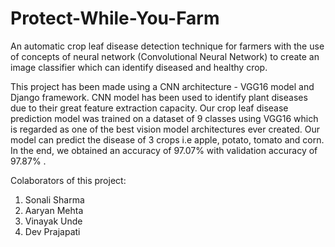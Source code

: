 # Protect-While-You-Farm
An automatic crop leaf disease detection technique for farmers with the use of concepts of neural network (Convolutional Neural Network) to create an image classifier which can identify diseased and healthy crop.

This project has been made using a CNN architecture - VGG16 model and Django framework. CNN model has been used to identify plant diseases due to their great feature extraction capacity. Our crop leaf disease prediction model was trained on a dataset of 9 classes using VGG16 which is regarded as one of the best vision model architectures ever created. Our model can predict the disease of 3 crops i.e apple, potato, tomato and corn. In the end, we obtained an accuracy of 97.07% with validation accuracy of 97.87% .

Colaborators of this project:
1. Sonali Sharma
2. Aaryan Mehta
3. Vinayak Unde
4. Dev Prajapati
